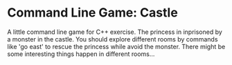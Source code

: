 # Command Line Game: Castle
A little command line game for C++ exercise. The princess in inprisoned by a monster in the castle. You should explore different rooms by commands like 'go east' to rescue the princess while avoid the monster. There might be some interesting things happen in different rooms...
